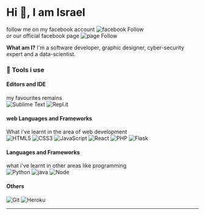 # Hi 👋, I am Israel
follow me on my facebook account ![facebook Follow](https://web.facebook.com/nnamchi.israel.1/)<br>
or our official facebook page
![page Follow](https://web.facebook.com/phaxadstudio/)

**What am I?** I'm a software developer, graphic designer, cyber-security expert and a data-scientist.




### 🧰 Tools i use

#### Editors and IDE
my favourites remains <br>
![Sublime Text](https://img.shields.io/badge/sublime_text-%23575757.svg?style=for-the-badge&logo=sublime-text&logoColor=important)
![Repl.it](https://img.shields.io/badge/Repl.it-%230D101E.svg?style=for-the-badge&logo=replit&logoColor=white)

#### web Languages and Frameworks
What i've learnt in the area of web development <br>
![HTML5](https://img.shields.io/badge/HTML5-E34F26?style=for-the-badge&logo=html5&logoColor=white)
![CSS3](https://img.shields.io/badge/CSS3-1572B6?style=for-the-badge&logo=css3&logoColor=white)
![JavaScript](https://img.shields.io/badge/JavaScript-F7DF1E?style=for-the-badge&logo=javascript&logoColor=black)
![React](https://img.shields.io/badge/React-20232A?style=for-the-badge&logo=react&logoColor=61DAFB)
![PHP](https://img.shields.io/badge/PHP-07405E?style=for-the-badge&logo=PHP&logoColor=white)
![Flask](https://img.shields.io/badge/Flask-000000?style=for-the-badge&logo=flask&logoColor=white)

#### Languages and Frameworks
what i've learnt in other areas like programming<br>
![Python](https://img.shields.io/badge/python-F7DF1E?style=for-the-badge&logo=python&logoColor=black)
![java](https://img.shields.io/badge/java-F7DF1E?style=for-the-badge&logo=java&logoColor=black)
![Node](https://img.shields.io/badge/node-F7DF1E?style=for-the-badge&logo=node&logoColor=black)

#### Others
![Git](https://img.shields.io/badge/git-%23F05033.svg?style=for-the-badge&logo=git&logoColor=white)
![Heroku](https://img.shields.io/badge/heroku-%23430098.svg?style=for-the-badge&logo=heroku&logoColor=white)

<hr>

